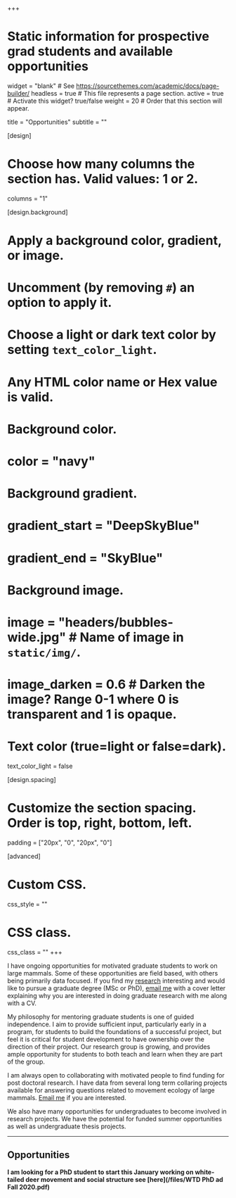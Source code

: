 +++
# Static information for prospective grad students and available opportunities

widget = "blank"  # See https://sourcethemes.com/academic/docs/page-builder/
headless = true  # This file represents a page section.
active = true  # Activate this widget? true/false
weight = 20  # Order that this section will appear.

title = "Opportunities"
subtitle = ""

[design]
  # Choose how many columns the section has. Valid values: 1 or 2.
  columns = "1"

[design.background]
  # Apply a background color, gradient, or image.
  #   Uncomment (by removing `#`) an option to apply it.
  #   Choose a light or dark text color by setting `text_color_light`.
  #   Any HTML color name or Hex value is valid.

  # Background color.
  # color = "navy"
  
  # Background gradient.
  # gradient_start = "DeepSkyBlue"
  # gradient_end = "SkyBlue"
  
  # Background image.
  # image = "headers/bubbles-wide.jpg"  # Name of image in `static/img/`.
  # image_darken = 0.6  # Darken the image? Range 0-1 where 0 is transparent and 1 is opaque.

  # Text color (true=light or false=dark).
  text_color_light = false

[design.spacing]
  # Customize the section spacing. Order is top, right, bottom, left.
  padding = ["20px", "0", "20px", "0"]

[advanced]
 # Custom CSS. 
 css_style = ""
 
 # CSS class.
 css_class = ""
+++

I have ongoing opportunities for motivated graduate students to work on large mammals. Some of these opportunities are field based, with others being primarily data focused. If you find my [research](research/) interesting and would like to pursue a graduate degree (MSc or PhD), [email me](mailto:joe.northrup@gmail.com) with a cover letter explaining why you are interested in doing graduate research with me along with a CV. 

My philosophy for mentoring graduate students is one of guided independence. I aim to provide sufficient input, particularly early in a program, for students to build the foundations of a successful project, but feel it is critical for student development to have ownership over the direction of their project. Our research group is growing, and provides ample opportunity for students to both teach and learn when they are part of the group. 

I am always open to collaborating with motivated people to find funding for post doctoral research. I have data from several long term collaring projects available for answering questions related to movement ecology of large mammals. [Email me](mailto:joe.northrup@gmail.com) if you are interested. 

We also have many opportunities for undergraduates to become involved in research projects. We have the potential for funded summer opportunities as well as undergraduate thesis projects. 

________________________________________________

## Opportunities

**I am looking for a PhD student to start this January working on white-tailed deer movement and social structure see [here](/files/WTD PhD ad Fall 2020.pdf)**

